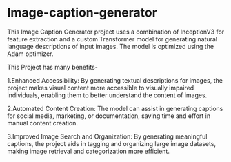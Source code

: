 # Image-caption-generator
This Image Caption Generator project uses a combination of InceptionV3 for feature extraction and a custom Transformer model for generating natural language descriptions of input images. The model is optimized using the Adam optimizer. 

This Project has many benefits-

1.Enhanced Accessibility: By generating textual descriptions for images, the project makes visual content more accessible to visually impaired individuals, enabling them to better understand the content of images.

2.Automated Content Creation: The model can assist in generating captions for social media, marketing, or documentation, saving time and effort in manual content creation.
   
3.Improved Image Search and Organization: By generating meaningful captions, the project aids in tagging and organizing large image datasets, making image retrieval and categorization more efficient.
